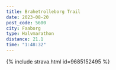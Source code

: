 ```yaml
---
title: Brahetrolleborg Trail
date: 2023-08-20
post_code: 5600
city: Faaborg
type: Halvmarathon
distance: 21.1
time: "1:48:32"
---
```

{% include strava.html id=9685152495 %}